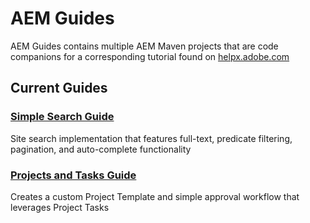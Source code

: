 # AEM Guides

AEM Guides contains multiple AEM Maven projects that are code companions for a corresponding tutorial found on [helpx.adobe.com](https://helpx.adobe.com/support/experience-manager.html)

## Current Guides

### [Simple Search Guide](https://github.com/Adobe-Marketing-Cloud/aem-guides/tree/master/simple-search-guide)

Site search implementation that features full-text, predicate filtering, pagination, and auto-complete functionality

### [Projects and Tasks Guide](https://github.com/Adobe-Marketing-Cloud/aem-guides/tree/master/projects-tasks-guide)

Creates a custom Project Template and simple approval workflow that leverages Project Tasks

